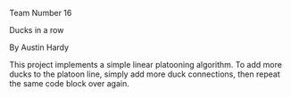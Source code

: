 Team Number 16

Ducks in a row

By Austin Hardy

This project implements a simple linear platooning algorithm. 
To add more ducks to the platoon line, simply add more duck
connections, then repeat the same code block over again. 
